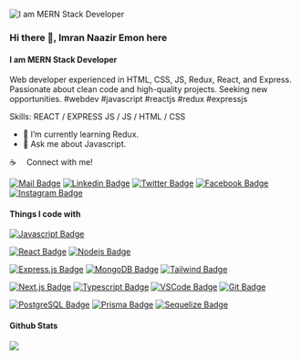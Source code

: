 
![I am MERN Stack Developer](https://res.cloudinary.com/dm6yrvvxj/image/upload/v1720240796/vxdb0c61jdtow65poxpe.jpg)

### Hi there 👋, Imran Naazir Emon here
#### I am MERN Stack Developer

Web developer experienced in HTML, CSS, JS, Redux, React, and Express. Passionate about clean code and high-quality projects. Seeking new opportunities. #webdev #javascript #reactjs #redux #expressjs

Skills: REACT / EXPRESS JS / JS / HTML / CSS

- 🌱 I’m currently learning Redux. 
- 💬 Ask me about Javascript. 


:coffee: &emsp;Connect with me!

[![Mail Badge](https://img.shields.io/badge/Gmail-D14836?style=for-the-badge&logo=gmail&logoColor=white)](mailto:imrannaaziremon@gmail.com)
[![Linkedin Badge](https://img.shields.io/badge/LinkedIn-0077B5?style=for-the-badge&logo=linkedin&logoColor=white)](https://www.linkedin.com/in/imrannaaziremon)
[![Twitter Badge](https://img.shields.io/badge/Twitter-1DA1F2?style=for-the-badge&logo=twitter&logoColor=white)](https://twitter.com/imrannaazirbd)
[![Facebook Badge](https://img.shields.io/badge/Facebook-1877F2?style=for-the-badge&logo=facebook&logoColor=white)](https://www.facebook.com/imrannaaziremon)
[![Instagram Badge](https://img.shields.io/badge/Instagram-E4405F?style=for-the-badge&logo=instagram&logoColor=white)](https://instagram.com/imrannaaziremon) 

#### Things I code with

[![Javascript Badge](https://img.shields.io/badge/-Javascript-F0DB4F?style=for-the-badge&labelColor=black&logo=javascript&logoColor=F0DB4F)](#)  

[![React Badge](https://img.shields.io/badge/-React-61DBFB?style=for-the-badge&labelColor=black&logo=react&logoColor=61DBFB)](#)
[![Nodejs Badge](https://img.shields.io/badge/-Nodejs-3C873A?style=for-the-badge&labelColor=black&logo=node.js&logoColor=3C873A)](#)  

[![Express.js Badge](https://img.shields.io/badge/Express.js-000000?style=for-the-badge&logo=express&logoColor=white)](#) 
[![MongoDB Badge](https://img.shields.io/badge/MongoDB-4EA94B?style=for-the-badge&logo=mongodb&logoColor=white)](#) 
[![Tailwind Badge](https://img.shields.io/badge/Tailwind%20CSS-092749?style=for-the-badge&logo=tailwindcss&logoColor=06B6D4&labelColor=000000)](#)   

[![Next.js Badge](https://img.shields.io/badge/next.js-000000?style=for-the-badge&logo=nextdotjs&logoColor=white)](#)
[![Typescript Badge](https://img.shields.io/badge/-Typescript-007acc?style=for-the-badge&labelColor=black&logo=typescript&logoColor=007acc)](#) 
[![VSCode Badge](https://img.shields.io/badge/Visual_Studio-5C2D91?style=for-the-badge&logo=visual%20studio&logoColor=white)](#) 
[![Git Badge](https://img.shields.io/badge/Git-F05032?style=for-the-badge&logo=git&logoColor=white)](#)

[![PostgreSQL Badge](https://img.shields.io/badge/PostgreSQL-336791?style=for-the-badge&logo=postgresql&logoColor=white)](#)
[![Prisma Badge](https://img.shields.io/badge/Prisma-2D3748?style=for-the-badge&logo=prisma&logoColor=white)](#)
[![Sequelize Badge](https://img.shields.io/badge/Sequelize-52B0E7?style=for-the-badge&logo=sequelize&logoColor=white)](#)




#### Github Stats
![](https://github-readme-streak-stats.herokuapp.com/?user=imrannaazir&theme=react&hide_border=false&include_all_commits=true)<br/>


